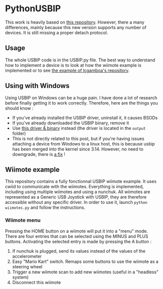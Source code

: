 # PythonUSBIP
This work is heavily based on [this repository](https://github.com/lcgamboa/USBIP-Virtual-USB-Device).
However, there a many differences, mainly because this new version supports any number of devices.
It is still missing a proper detach protocol.

## Usage
The whole USBIP code is in the USBIP.py file. The best way to understand how to implement a device is to look at how the wiimote example is implemented or to see [the example of lcgamboa's repository](https://github.com/lcgamboa/USBIP-Virtual-USB-Device/blob/master/python/hid-keyboard.py).

## Using with Windows
Using USBIP on Windows can be a huge pain. I have done a lot of research before finally getting it to work correctly. Therefore, here are the things you should know :
* If you've already installed the USBIP driver, uninstall it, it causes BSODs
* If you've already downloaded the USBIP binary, remove it
* Use [this driver & binary](https://sourceforge.net/p/usbip/discussion/418507/thread/86c5e473/) instead (the driver is located in the `output` folder)
* This is not directly related to this post, but if you're having issues attaching a device from Windows to a linux host, this is because usbip has been merged into the kernel since 3.14. However, no need to downgrade, there is [a fix](https://sourceforge.net/p/usbip/discussion/418507/thread/7ff86875/?limit=25&page=5#cd87) !

## Wiimote example
This repository contains a fully fonctionnal USBIP wiimote example. It uses cwiid to communicate with the wiimotes.
Everything is implemented, including using multiple wiimotes and using a nunchuk.
All wiimotes are represented as a Generic USB Joystick with USBIP, they are therefore accessible without any specific driver.
In order to use it, launch `python wiimotes.py` and follow the instructions.

### Wiimote menu
Pressing the HOME button on a wiimote will put it into a "menu" mode. There are four entries that can be selected using the MINUS and PLUS buttons. Activating the selected entry is made by pressing the A button :

1. If nunchuk is plugged, send its values instead of the values of the accelerometer
2. Easy "Mario Kart" switch. Remaps some buttons to use the wiimote as a steering wheel
3. Trigger a new wiimote scan to add new wiimotes (useful in a "headless" system)
4. Disconnect this wiimote
